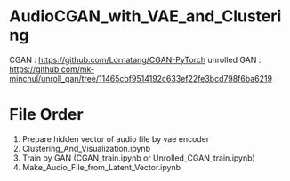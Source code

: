 # AudioCGAN_with_VAE_and_Clustering

CGAN : https://github.com/Lornatang/CGAN-PyTorch
unrolled GAN : https://github.com/mk-minchul/unroll_gan/tree/11465cbf9514192c633ef22fe3bcd798f6ba6219

# File Order

1. Prepare hidden vector of audio file by vae encoder
2. Clustering_And_Visualization.ipynb
3. Train by GAN (CGAN_train.ipynb or Unrolled_CGAN_train.ipynb)
4. Make_Audio_File_from_Latent_Vector.ipynb

